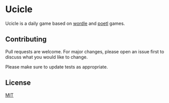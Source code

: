 # Ucicle

Ucicle is a daily game based on [wordle](https://www.nytimes.com/games/wordle/index.html) and [poetl](https://poeltl.dunk.town/) games.

## Contributing

Pull requests are welcome. For major changes, please open an issue first
to discuss what you would like to change.

Please make sure to update tests as appropriate.

## License

[MIT](./LICENSE)